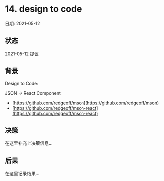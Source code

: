 # 14. design to code

日期: 2021-05-12

## 状态

2021-05-12 提议

## 背景

Design to Code:

JSON -> React Component

 - [https://github.com/redgeoff/mson](https://github.com/redgeoff/mson)
 - [https://github.com/redgeoff/mson-react](https://github.com/redgeoff/mson-react)


## 决策

在这里补充上决策信息...

## 后果

在这里记录结果...
